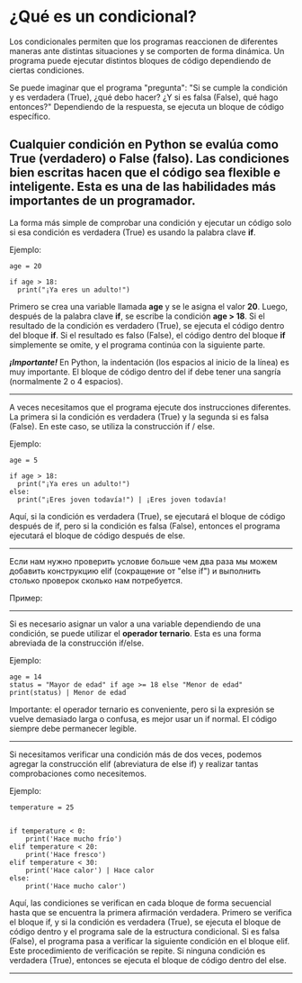 # ¿Qué es un condicional?
Los condicionales permiten que los programas reaccionen de diferentes maneras ante distintas situaciones y se comporten de forma dinámica. Un programa puede ejecutar distintos bloques de código dependiendo de ciertas condiciones.

Se puede imaginar que el programa "pregunta":
"Si se cumple la condición y es verdadera (True), ¿qué debo hacer? ¿Y si es falsa (False), qué hago entonces?"
Dependiendo de la respuesta, se ejecuta un bloque de código específico.

Cualquier condición en Python se evalúa como True (verdadero) o False (falso).
Las condiciones bien escritas hacen que el código sea flexible e inteligente.
Esta es una de las habilidades más importantes de un programador.
---
La forma más simple de comprobar una condición y ejecutar un código solo si esa condición es verdadera (True) es usando la palabra clave **if**.

Ejemplo:
```
age = 20

if age > 18:
  print("¡Ya eres un adulto!")
```
Primero se crea una variable llamada **age** y se le asigna el valor **20**. Luego, después de la palabra clave **if**, se escribe la condición **age > 18**. Si el resultado de la condición es verdadero (True), se ejecuta el código dentro del bloque **if**. Si el resultado es falso (False), el código dentro del bloque **if** simplemente se omite, y el programa continúa con la siguiente parte.

***¡Importante!***
En Python, la indentación (los espacios al inicio de la línea) es muy importante.
El bloque de código dentro del if debe tener una sangría (normalmente 2 o 4 espacios).

---

A veces necesitamos que el programa ejecute dos instrucciones diferentes. La primera si la condición es verdadera (True) y la segunda si es falsa (False). En este caso, se utiliza la construcción if / else.

Ejemplo:
```
age = 5

if age > 18:
  print("¡Ya eres un adulto!")
else:
  print("¡Eres joven todavía!") | ¡Eres joven todavía!
```
Aquí, si la condición es verdadera (True), se ejecutará el bloque de código después de if, pero si la condición es falsa (False), entonces el programa ejecutará el bloque de código después de else.

---
Если нам нужно проверить условие больше чем два раза мы можем добавить конструкцию elif (сокращение от "else if") и выполнить столько проверок сколько нам потребуется.

Пример:

---

Si es necesario asignar un valor a una variable dependiendo de una condición, se puede utilizar el **operador ternario**. Esta es una forma abreviada de la construcción if/else.

Ejemplo:
```
age = 14
status = "Mayor de edad" if age >= 18 else "Menor de edad"
print(status) | Menor de edad
```
Importante: el operador ternario es conveniente, pero si la expresión se vuelve demasiado larga o confusa, es mejor usar un if normal. El código siempre debe permanecer legible.

---

Si necesitamos verificar una condición más de dos veces, podemos agregar la construcción elif (abreviatura de else if) y realizar tantas comprobaciones como necesitemos.

Ejemplo:
```
temperature = 25


if temperature < 0:
    print('Hace mucho frío')
elif temperature < 20:
    print('Hace fresco')
elif temperature < 30:
    print('Hace calor') | Hace calor
else:
    print('Hace mucho calor')
```
Aquí, las condiciones se verifican en cada bloque de forma secuencial hasta que se encuentra la primera afirmación verdadera. Primero se verifica el bloque if, y si la condición es verdadera (True), se ejecuta el bloque de código dentro y el programa sale de la estructura condicional. Si es falsa (False), el programa pasa a verificar la siguiente condición en el bloque elif. Este procedimiento de verificación se repite. Si ninguna condición es verdadera (True), entonces se ejecuta el bloque de código dentro del else.

---
